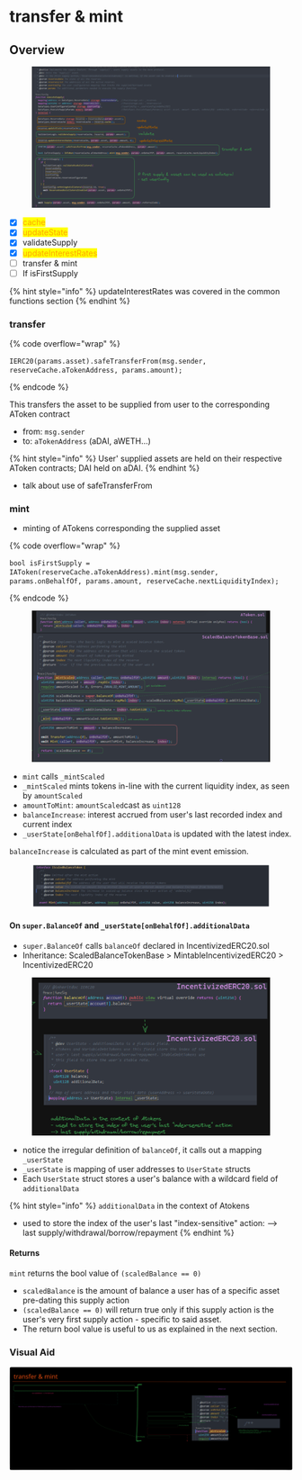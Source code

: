 # transfer & mint

## Overview

<figure><img src="../../.gitbook/assets/image (122).png" alt=""><figcaption></figcaption></figure>

* [x] <mark style="color:orange;">cache</mark>
* [x] <mark style="color:orange;">updateState</mark>
* [x] validateSupply
* [x] <mark style="color:orange;">updateInterestRates</mark>
* [ ] transfer & mint
* [ ] If isFirstSupply

{% hint style="info" %}
updateInterestRates was covered in the common functions section&#x20;
{% endhint %}

### transfer

{% code overflow="wrap" %}
```solidity
IERC20(params.asset).safeTransferFrom(msg.sender, reserveCache.aTokenAddress, params.amount);
```
{% endcode %}

This transfers the asset to be supplied from user to the corresponding AToken contract

* from: `msg.sender`
* to: `aTokenAddress`  (aDAI, aWETH...)

{% hint style="info" %}
User' supplied assets are held on their respective AToken contracts; DAI held on aDAI.&#x20;
{% endhint %}

* talk about use of safeTransferFrom

### mint

* minting of ATokens corresponding the supplied asset

{% code overflow="wrap" %}
```solidity
bool isFirstSupply = IAToken(reserveCache.aTokenAddress).mint(msg.sender, params.onBehalfOf, params.amount, reserveCache.nextLiquidityIndex);
```
{% endcode %}

<figure><img src="../../.gitbook/assets/image (135).png" alt=""><figcaption></figcaption></figure>

* `mint` calls `_mintScaled`
* `_mintScaled` mints tokens in-line with the current liquidity index, as seen by `amountScaled`
* `amountToMint`: `amountScaled`cast as `uint128`
* `balanceIncrease`: interest accrued from user's last recorded index and current index&#x20;
* `_userState[onBehalfOf].additionalData` is updated with the latest index.

`balanceIncrease` is calculated as part of the mint event emission.

<figure><img src="../../.gitbook/assets/image (170).png" alt=""><figcaption></figcaption></figure>

#### On `super.BalanceOf` and `_userState[onBehalfOf].additionalData`

* `super.BalanceOf` calls `balanceOf` declared in IncentivizedERC20.sol
* Inheritance: ScaledBalanceTokenBase > MintableIncentivizedERC20 > IncentivizedERC20

<figure><img src="../../.gitbook/assets/image (140).png" alt=""><figcaption></figcaption></figure>

* notice the irregular definition of `balanceOf`, it calls out a mapping `_userState`
* `_userState` is mapping of user addresses to `UserState` structs
* Each `UserState` struct stores a user's balance with a wildcard field of `additionalData`

{% hint style="info" %}
`additionalData` in the context of Atokens

* used to store the index of the user's last "index-sensitive" action: --> last supply/withdrawal/borrow/repayment
{% endhint %}

#### Returns

`mint` returns the bool value of `(scaledBalance == 0)`

* `scaledBalance` is the amount of balance a user has of a specific asset pre-dating this supply action
* `(scaledBalance == 0)` will return true only if this supply action is the user's very first supply action - specific to said asset.
* The return bool value is useful to us as explained in the next section.&#x20;

### Visual Aid

<img src="../../.gitbook/assets/file.excalidraw (15).svg" alt="" class="gitbook-drawing">
